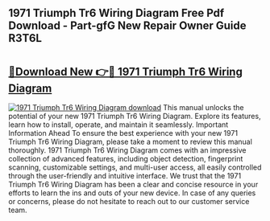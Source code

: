 ## 1971 Triumph Tr6 Wiring Diagram Free Pdf Download - Part-gfG New Repair Owner Guide R3T6L

# <h2><a href="http://dfsb0g.blite.top/?on=1971+Triumph+Tr6+Wiring+Diagram">🔗Download New 👉🔴 1971 Triumph Tr6 Wiring Diagram</a></h2>

[![1971 Triumph Tr6 Wiring Diagram download](https://i.imgur.com/lujVjoI.png)](http://dfsb0g.blite.top/?on=1971+Triumph+Tr6+Wiring+Diagram)
This manual unlocks the potential of your new 1971 Triumph Tr6 Wiring Diagram. Explore its features, learn how to install, operate, and maintain it seamlessly. Important Information Ahead To ensure the best experience with your new 1971 Triumph Tr6 Wiring Diagram, please take a moment to review this manual thoroughly. 1971 Triumph Tr6 Wiring Diagram comes with an impressive collection of advanced features, including object detection, fingerprint scanning, customizable settings, and multi-user access, all easily controlled through the user-friendly and intuitive interface. We trust that the 1971 Triumph Tr6 Wiring Diagram has been a clear and concise resource in your efforts to learn the ins and outs of your new device. In case of any queries or concerns, please do not hesitate to reach out to our customer service team.
